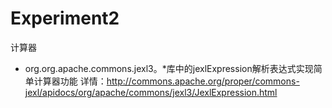# Experiment2
计算器
* org.org.apache.commons.jexl3。*库中的jexlExpression解析表达式实现简单计算器功能
详情：http://commons.apache.org/proper/commons-jexl/apidocs/org/apache/commons/jexl3/JexlExpression.html
